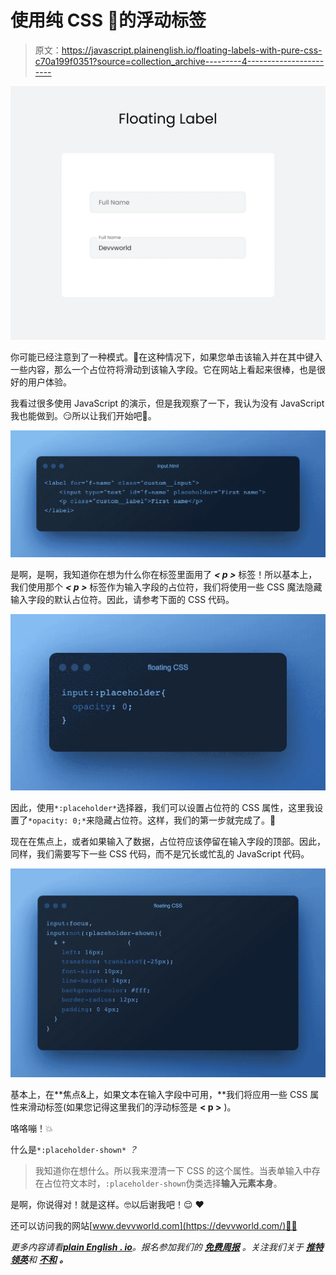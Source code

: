 # 使用纯 CSS 🫡的浮动标签

> 原文：<https://javascript.plainenglish.io/floating-labels-with-pure-css-c70a199f0351?source=collection_archive---------4----------------------->

![](img/c452e8e9e889d81c019e94730af0eac2.png)

你可能已经注意到了一种模式。👀在这种情况下，如果您单击该输入并在其中键入一些内容，那么一个占位符将滑动到该输入字段。它在网站上看起来很棒，也是很好的用户体验。

我看过很多使用 JavaScript 的演示，但是我观察了一下，我认为没有 JavaScript 我也能做到。😏所以让我们开始吧🚀。

![](img/98c14e7a041d708554faa3af89de6cf6.png)

是啊，是啊，我知道你在想为什么你在标签里面用了 ***< p >*** 标签！所以基本上，我们使用那个 ***< p >*** 标签作为输入字段的占位符，我们将使用一些 CSS 魔法隐藏输入字段的默认占位符。因此，请参考下面的 CSS 代码。

![](img/6a61ecdfbddf3f525222996ddd9c89ab.png)

因此，使用`*:placeholder*`选择器，我们可以设置占位符的 CSS 属性，这里我设置了`*opacity: 0;*`来隐藏占位符。这样，我们的第一步就完成了。🤩

现在在焦点上，或者如果输入了数据，占位符应该停留在输入字段的顶部。因此，同样，我们需要写下一些 CSS 代码，而不是冗长或忙乱的 JavaScript 代码。

![](img/a0f6c5a46a7797edd7d74fb4d45e1639.png)

基本上，在**焦点&上，如果文本在输入字段中可用，**我们将应用一些 CSS 属性来滑动标签(如果您记得这里我们的浮动标签是 **< p >** )。

咯咯嘣！💥

什么是`*:placeholder-shown*` *？*

> 我知道你在想什么。所以我来澄清一下 CSS 的这个属性。当表单输入中存在占位符文本时，`:placeholder-shown`伪类选择**输入元素本身**。

是啊，你说得对！就是这样。🤓以后谢我吧！😌 ❤

还可以访问我的网站[www.devvworld.com](https://devvworld.com/)🙏🏼

*更多内容请看*[***plain English . io***](https://plainenglish.io/)*。报名参加我们的* [***免费周报***](http://newsletter.plainenglish.io/) *。关注我们关于* [***推特***](https://twitter.com/inPlainEngHQ)[***领英***](https://www.linkedin.com/company/inplainenglish/)**和* [***不和***](https://discord.gg/GtDtUAvyhW) ***。****